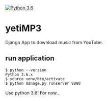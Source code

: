 [![Python 3.6](https://img.shields.io/badge/python-3.6-blue.svg)](https://www.python.org/downloads/release/python-360/)
# yetiMP3

Django App to download music from YouTube.

## run application 
```
$ python --version
Python 3.6.x
$ source venv/bin/activate
$ python manage.py runserver 8080
```

Use python 3.6! For now...